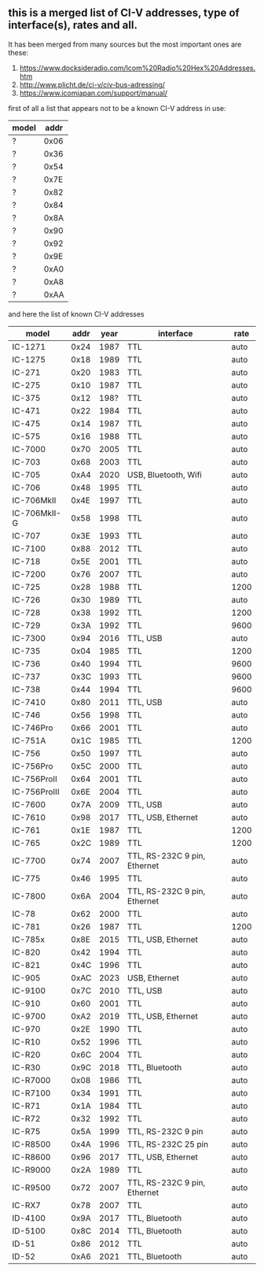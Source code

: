 



## this is a merged list of CI-V addresses, type of interface(s), rates and all.

It has been merged from many sources but the most important ones are these:

1) https://www.docksideradio.com/Icom%20Radio%20Hex%20Addresses.htm
2) http://www.plicht.de/ci-v/civ-bus-adressing/
3) https://www.icomjapan.com/support/manual/



first of all a list that appears not to be a known CI-V address in use:

| model | addr | 
| ----- | ---- |
|?      | 0x06 |
|?    	| 0x36 | 	
|?      | 0x54 |            
|?      | 0x7E |
|?      | 0x82 |
|?      | 0x84 |
|?      | 0x8A |
|?      | 0x90 |
|?      | 0x92 |
|?      | 0x9E |
|?      | 0xA0 |
|?      | 0xA8 |
|?      | 0xAA |



and here the list of known CI-V addresses



| model	       | addr |	year |	interface			      |	rate |
| ------------ | ---- | ---- | -------------------------------------- | ---- |
| IC-1271      | 0x24 |	1987 | TTL				      |	auto |
| IC-1275      | 0x18 |	1989 | TTL                                    | auto |
| IC-271       | 0x20 |	1983 | TTL				      |	auto |
| IC-275       | 0x10 |	1987 | TTL				      |	auto |	
| IC-375       | 0x12 |	198? | TTL				      | auto | 
| IC-471       | 0x22 |	1984 | TTL				      | auto |
| IC-475       | 0x14 |	1987 | TTL				      |	auto |
| IC-575       | 0x16 |	1988 | TTL				      |	auto |
| IC-7000      | 0x70 |	2005 | TTL			 	      |	auto |
| IC-703       | 0x68 |	2003 | TTL				      |	auto |
| IC-705       | 0xA4 |	2020 | USB, Bluetooth, Wifi		      |	auto |
| IC-706       | 0x48 |	1995 | TTL				      |	auto |
| IC-706MkII   | 0x4E |	1997 | TTL			 	      |	auto |
| IC-706MkII-G | 0x58 |	1998 | TTL				      |	auto |
| IC-707       | 0x3E |	1993 | TTL				      | auto |
| IC-7100      | 0x88 |	2012 | TTL				      |	auto |
| IC-718       | 0x5E |	2001 | TTL				      |	auto |	
| IC-7200      | 0x76 |	2007 | TTL				      |	auto |
| IC-725       | 0x28 |	1988 | TTL				      |	1200 |
| IC-726       | 0x30 |	1989 | TTL				      |	auto |
| IC-728       | 0x38 |	1992 | TTL				      |	1200 |
| IC-729       | 0x3A |	1992 | TTL				      |	9600 |
| IC-7300      | 0x94 |	2016 | TTL, USB				      | auto |
| IC-735       | 0x04 |	1985 | TTL				      |	1200 |
| IC-736       | 0x40 |	1994 | TTL				      |	9600 |
| IC-737       | 0x3C |	1993 | TTL				      |	9600 |
| IC-738       | 0x44 |	1994 | TTL				      |	9600 |
| IC-7410      | 0x80 |	2011 | TTL, USB				      | auto |
| IC-746       | 0x56 |	1998 | TTL				      | auto |
| IC-746Pro    | 0x66 |	2001 | TTL				      |	auto |
| IC-751A      | 0x1C |	1985 | TTL				      |	1200 |
| IC-756       | 0x50 |	1997 | TTL				      |	auto |
| IC-756Pro    | 0x5C |	2000 | TTL				      |	auto |
| IC-756ProII  | 0x64 |	2001 | TTL				      |	auto |
| IC-756ProIII | 0x6E |	2004 | TTL				      |	auto |
| IC-7600      | 0x7A |	2009 | TTL, USB				      | auto |	
| IC-7610      | 0x98 |	2017 | TTL, USB, Ethernet		      |	auto |
| IC-761       | 0x1E |	1987 | TTL				      |	1200 |
| IC-765       | 0x2C |	1989 | TTL				      |	1200 |
| IC-7700      | 0x74 |	2007 | TTL, RS-232C 9 pin, Ethernet	      |	auto |
| IC-775       | 0x46 |	1995 | TTL				      |	auto |
| IC-7800      | 0x6A |	2004 | TTL, RS-232C 9 pin, Ethernet	      |	auto |	
| IC-78        | 0x62 |	2000 | TTL				      |	auto |
| IC-781       | 0x26 |	1987 | TTL				      |	1200 |
| IC-785x      | 0x8E |	2015 | TTL, USB, Ethernet		      |	auto |	
| IC-820       | 0x42 |	1994 | TTL				      |	auto |
| IC-821       | 0x4C |	1996 | TTL				      |	auto |	
| IC-905       | 0xAC |	2023 | USB, Ethernet			      |	auto |
| IC-9100      | 0x7C |	2010 | TTL, USB				      | auto |
| IC-910       | 0x60 |	2001 | TTL			     	      |	auto |
| IC-9700      | 0xA2 |	2019 | TTL, USB, Ethernet		      |	auto |
| IC-970       | 0x2E |	1990 | TTL				      |	auto |
| IC-R10       | 0x52 |	1996 | TTL				      |	auto |
| IC-R20       | 0x6C |	2004 | TTL				      |	auto |
| IC-R30       | 0x9C |	2018 | TTL, Bluetooth			      |	auto |
| IC-R7000     | 0x08 |	1986 | TTL				      |	auto |
| IC-R7100     | 0x34 |	1991 | TTL				      |	auto |
| IC-R71       | 0x1A |	1984 | TTL				      |	auto |
| IC-R72       | 0x32 |	1992 | TTL				      |	auto |
| IC-R75       | 0x5A |	1999 | TTL, RS-232C 9 pin		      |	auto |
| IC-R8500     | 0x4A |	1996 | TTL, RS-232C 25 pin		      |	auto |
| IC-R8600     | 0x96 |	2017 | TTL, USB, Ethernet		      |	auto |
| IC-R9000     | 0x2A |	1989 | TTL				      |	auto |
| IC-R9500     | 0x72 |	2007 | TTL, RS-232C 9 pin, Ethernet	      |	auto |		
| IC-RX7       | 0x78 |	2007 | TTL				      |	auto |
| ID-4100      | 0x9A |	2017 | TTL, Bluetooth			      |	auto |
| ID-5100      | 0x8C |	2014 | TTL, Bluetooth			      |	auto |
| ID-51	       | 0x86 |	2012 | TTL				      |	auto |
| ID-52	       | 0xA6 |	2021 | TTL, Bluetooth			      | auto |  
